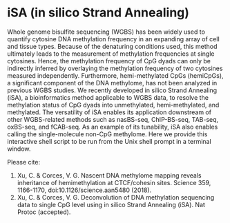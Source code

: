 # iSA (in silico Strand Annealing)

Whole genome bisulfite sequencing (WGBS) has been widely used to quantify cytosine DNA methylation frequency in an expanding array of cell and tissue types. Because of the denaturing conditions used, this method ultimately leads to the measurement of methylation frequencies at single cytosines. Hence, the methylation frequency of CpG dyads can only be indirectly inferred by overlaying the methylation frequency of two cytosines measured independently. Furthermore, hemi-methylated CpGs (hemiCpGs), a significant component of the DNA methylome, has not been analyzed in previous WGBS studies. We recently developed in silico Strand Annealing (iSA), a bioinformatics method applicable to WGBS data, to resolve the methylation status of CpG dyads into unmethylated, hemi-methylated, and methylated. The versatility of iSA enables its application downstream of other WGBS-related methods such as nasBS-seq, ChIP-BS-seq, TAB-seq, oxBS-seq, and fCAB-seq. As an example of its tunability, iSA also enables calling the single-molecule non-CpG methylome. Here we provide this interactive shell script to be run from the Unix shell prompt in a terminal window.

Please cite:
1. Xu, C. & Corces, V. G. Nascent DNA methylome mapping reveals inheritance of hemimethylation at CTCF/cohesin sites. Science 359, 1166-1170, doi:10.1126/science.aan5480 (2018).
2. Xu, C. & Corces, V. G. Deconvolution of DNA methylation sequencing data to single CpG level using in silico Strand Annealing (iSA). Nat Protoc (accepted).
